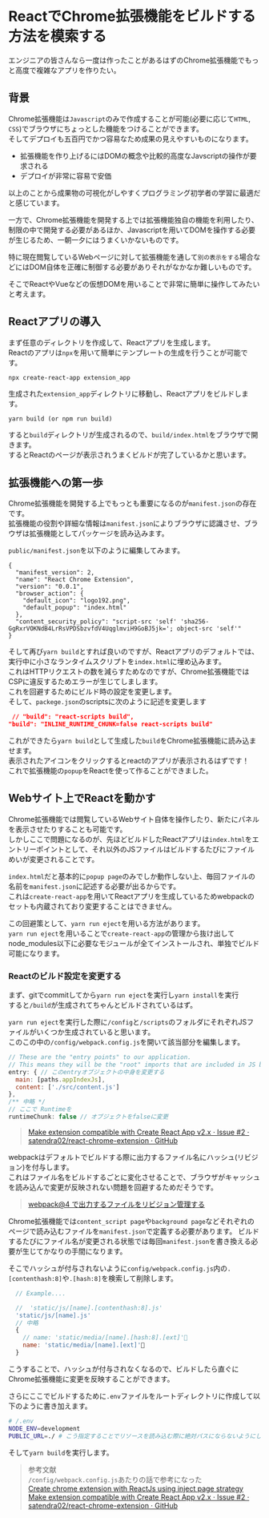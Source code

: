 # ReactでChrome拡張機能をビルドする方法を模索する

エンジニアの皆さんなら一度は作ったことがあるはずのChrome拡張機能でもっと高度で複雑なアプリを作りたい。  

## 背景

Chrome拡張機能は`Javascript`のみで作成することが可能(必要に応じて`HTML`, `CSS`)でブラウザにちょっとした機能をつけることができます。  
そしてデプロイも五百円でかつ容易なため成果の見えやすいものになります。  

- 拡張機能を作り上げるにはDOMの概念や比較的高度なJavscriptの操作が要求される
- デプロイが非常に容易で安価

以上のことから成果物の可視化がしやすくプログラミング初学者の学習に最適だと感じています。  

一方で、Chrome拡張機能を開発する上では拡張機能独自の機能を利用したり、制限の中で開発する必要があるほか、Javascriptを用いてDOMを操作する必要が生じるため、一朝一夕にはうまくいかないものです。  

特に現在閲覧しているWebページに対して拡張機能を通して`別の表示をする`場合などにはDOM自体を正確に制御する必要がありそれがなかなか難しいものです。  

そこでReactやVueなどの仮想DOMを用いることで非常に簡単に操作してみたいと考えます。  

## Reactアプリの導入

まず任意のディレクトリを作成して、Reactアプリを生成します。  
Reactのアプリは`npx`を用いて簡単にテンプレートの生成を行うことが可能です。  

```bash  
npx create-react-app extension_app  
```  

生成された`extension_app`ディレクトリに移動し、Reactアプリをビルドします。  

```  
yarn build (or npm run build)  
```  

すると`build`ディレクトリが生成されるので、`build/index.html`をブラウザで開きます。  
するとReactのページが表示されうまくビルドが完了しているかと思います。  

## 拡張機能への第一歩

Chrome拡張機能を開発する上でもっとも重要になるのが`manifest.json`の存在です。  
拡張機能の役割や詳細な情報は`manifest.json`によりブラウザに認識させ、ブラウザは拡張機能としてパッケージを読み込みます。  

`public/manifest.json`を以下のように編集してみます。  

```  
{
  "manifest_version": 2,  
  "name": "React Chrome Extension",  
  "version": "0.0.1",  
  "browser_action": {  
    "default_icon": "logo192.png",  
    "default_popup": "index.html"  
  },  
  "content_security_policy": "script-src 'self' 'sha256-GgRxrVOKNdB4LrRsVPDSbzvfdV4UqglmviH9GoBJ5jk='; object-src 'self'"  
}
```  

そして再び`yarn build`とすれば良いのですが、Reactアプリのデフォルトでは、実行中に小さなランタイムスクリプトを`index.html`に埋め込みます。  
これはHTTPリクエストの数を減らすためなのですが、Chrome拡張機能ではCSPに違反するためエラーが生じてしまします。  
これを回避するためにビルド時の設定を変更します。  
そして、`packege.json`のscriptsに次のように記述を変更します  

```json  
 // "build": "react-scripts build",  
"build": "INLINE_RUNTIME_CHUNK=false react-scripts build"  
```  

これができたら`yarn build`として生成した`build`をChrome拡張機能に読み込ませます。  
表示されたアイコンをクリックするとreactのアプリが表示されるはずです！  
これで拡張機能の`popup`をReactを使って作ることができました。  


## Webサイト上でReactを動かす

Chrome拡張機能では閲覧しているWebサイト自体を操作したり、新たにパネルを表示させたりすることも可能です。  
しかしここで問題になるのが、先ほどビルドしたReactアプリは`index.html`をエントリーポイントとして、それ以外のJSファイルはビルドするたびにファイルめいが変更されることです。  

`index.html`だと基本的に`popup page`のみでしか動作しない上、毎回ファイルの名前を`manifest.json`に記述する必要が出るからです。  
これは`create-react-app`を用いてReactアプリを生成しているためwebpackのセットも内蔵されており変更することはできません。  

この回避策として、`yarn run eject`を用いる方法があります。  
`yarn run eject`を用いることで`create-react-app`の管理から抜け出してnode_modules以下に必要なモジュールが全てインストールされ、単独でビルド可能になります。  

### Reactのビルド設定を変更する

まず、gitでcommitしてから`yarn run eject`を実行し`yarn install`を実行  
すると`/build`が生成されてちゃんとビルドされているはず。  

`yarn run eject`を実行した際に`/config`と`/scripts`のフォルダにそれぞれJSファイルがいくつか生成されていると思います。  
このこの中の`/config/webpack.config.js`を開いて該当部分を編集します。

```javascript
// These are the "entry points" to our application.
// This means they will be the "root" imports that are included in JS bundle.
entry: { // このentryオブジェクトの中身を変更する
  main: [paths.appIndexJs],
  content: ['./src/content.js']
},
/** 中略 */
// ここで Runtimeを
runtimeChunk: false // オブジェクトをfalseに変更
```

> [Make extension compatible with Create React App v2.x · Issue #2 · satendra02/react-chrome-extension · GitHub](https://github.com/satendra02/react-chrome-extension/issues/2#issuecomment-559533252)

webpackはデフォルトでビルドする際に出力するファイル名にハッシュ(リビジョン)を付与します。  
これはファイル名をビルドするごとに変化させることで、ブラウザがキャッシュを読み込んで変更が反映されない問題を回避するためだそうです。
> [webpack@4 で出力するファイルをリビジョン管理する](https://numb86-tech.hatenablog.com/entry/2018/11/03/122201)

Chrome拡張機能では`content_script page`や`background page`などそれぞれのページで読み込むファイルを`manifest.json`で定義する必要があります。
ビルドするたびにファイル名が変更される状態では毎回`manifest.json`を書き換える必要が生じてかなりの手間になります。

そこでハッシュが付与されないように`config/webpack.config.js`内の`.[contenthash:8]`や`.[hash:8]`を検索して削除します。


```javascript
  // Example....

  //  'static/js/[name].[contenthash:8].js'
  'static/js/[name].js'
  // 中略 
  {
    // name: 'static/media/[name].[hash:8].[ext]'
    name: 'static/media/[name].[ext]'
  }
```

こうすることで、ハッシュが付与されなくなるので、ビルドしたら直ぐにChrome拡張機能に変更を反映することができます。

さらにここでビルドするために`.env`ファイルをルートディレクトリに作成して以下のように書き加えます。

```bash
# /.env
NODE_ENV=development
PUBLIC_URL=./ # こう指定することでリソースを読み込む際に絶対パスにならないようにしている
```

そして`yarn build`を実行します。


 
> 参考文献  
> `/config/webpack.config.js`あたりの話で参考になった  
>  [Create chrome extension with ReactJs using inject page strategy](https://itnext.io/create-chrome-extension-with-reactjs-using-inject-page-strategy-137650de1f39)  
> [Make extension compatible with Create React App v2.x · Issue #2 · satendra02/react-chrome-extension · GitHub](https://github.com/satendra02/react-chrome-extension/issues/2#issuecomment-559533252)
